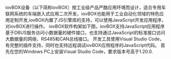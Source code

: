 iovBOX设备（以下简称iovBOX）按工业级产品严酷应用环境而设计，适合专用车联网系统的车端嵌入式应用二次开发，iovBOX也能用于工业自动化领域的特色应用定制开发,iovBOX内置了JS引擎库的支持，可以使用JavaScript开发应用程序，对iovBOX进行操作。 
iovBOX软件构架如下图，iovBOX支持JavaScript应用程序基于DBUS服务访问小数据量的硬件接口，也支持通过JavaScript的标准接口访问大数据量的网络、RS485和CAN总线接口。
开发工具使用Visual Studio Code，有完整的插件支持，同时也支持远程调试iovBOX应用程序的JavaScript代码。
首先在您的Windows PC上安装Visual Studio Code，要求版本号高于1.20.0.
